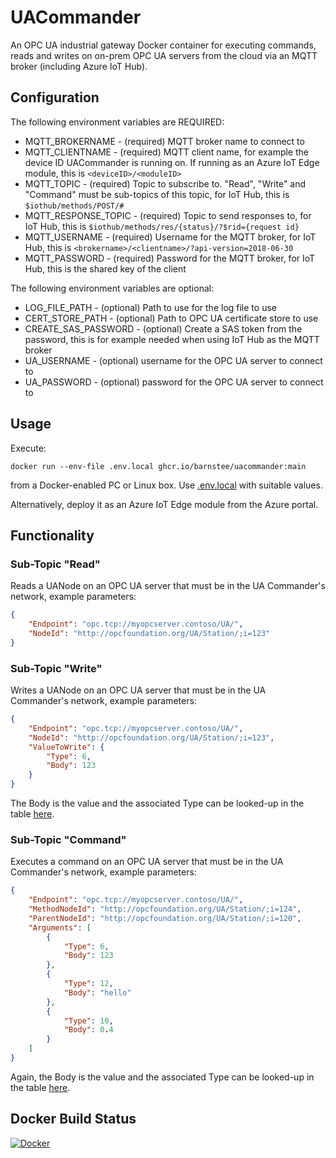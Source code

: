 # UACommander

An OPC UA industrial gateway Docker container for executing commands, reads and writes on on-prem OPC UA servers from the cloud via an MQTT broker (including Azure IoT Hub).

## Configuration

The following environment variables are REQUIRED:

* MQTT_BROKERNAME - (required) MQTT broker name to connect to
* MQTT_CLIENTNAME - (required) MQTT client name, for example the device ID UACommander is running on. If running as an Azure IoT Edge module, this is `<deviceID>/<moduleID>`
* MQTT_TOPIC - (required) Topic to subscribe to. "Read", "Write" and "Command" must be sub-topics of this topic, for IoT Hub, this is `$iothub/methods/POST/#`
* MQTT_RESPONSE_TOPIC - (required) Topic to send responses to, for IoT Hub, this is `$iothub/methods/res/{status}/?$rid={request id}`
* MQTT_USERNAME - (required) Username for the MQTT broker, for IoT Hub, this is `<brokername>/<clientname>/?api-version=2018-06-30`
* MQTT_PASSWORD - (required) Password for the MQTT broker, for IoT Hub, this is the shared key of the client

The following environment variables are optional:

* LOG_FILE_PATH - (optional) Path to use for the log file to use
* CERT_STORE_PATH - (optional) Path to OPC UA certificate store to use
* CREATE_SAS_PASSWORD - (optional) Create a SAS token from the password, this is for example needed when using IoT Hub as the MQTT broker
* UA_USERNAME - (optional) username for the OPC UA server to connect to
* UA_PASSWORD - (optional) password for the OPC UA server to connect to

## Usage

Execute:

```shell
docker run --env-file .env.local ghcr.io/barnstee/uacommander:main
```

from a Docker-enabled PC or Linux box. Use [.env.local](.env.local) with suitable values.

Alternatively, deploy it as an Azure IoT Edge module from the Azure portal.

## Functionality

### Sub-Topic "Read"

Reads a UANode on an OPC UA server that must be in the UA Commander's network, example parameters:

```json
{
    "Endpoint": "opc.tcp://myopcserver.contoso/UA/",
    "NodeId": "http://opcfoundation.org/UA/Station/;i=123"
}
```

### Sub-Topic "Write"

Writes a UANode on an OPC UA server that must be in the UA Commander's network, example parameters:

```json
{
    "Endpoint": "opc.tcp://myopcserver.contoso/UA/",
    "NodeId": "http://opcfoundation.org/UA/Station/;i=123",
    "ValueToWrite": {
        "Type": 6,
        "Body": 123
    }
}
```

The Body is the value and the associated Type can be looked-up in the table [here](https://reference.opcfoundation.org/v104/Core/docs/Part6/5.1.2/).

### Sub-Topic "Command"

Executes a command on an OPC UA server that must be in the UA Commander's network, example parameters:

```json
{
    "Endpoint": "opc.tcp://myopcserver.contoso/UA/",
    "MethodNodeId": "http://opcfoundation.org/UA/Station/;i=124",
    "ParentNodeId": "http://opcfoundation.org/UA/Station/;i=120",
    "Arguments": [
        {
            "Type": 6,
            "Body": 123
        },
        {
            "Type": 12,
            "Body": "hello"
        },
        {
            "Type": 10,
            "Body": 0.4
        }
    ]
}
```

Again, the Body is the value and the associated Type can be looked-up in the table [here](https://reference.opcfoundation.org/v104/Core/docs/Part6/5.1.2/).

## Docker Build Status

[![Docker](https://github.com/barnstee/UACommander/actions/workflows/docker-publish.yml/badge.svg)](https://github.com/barnstee/UACommander/actions/workflows/docker-publish.yml)
